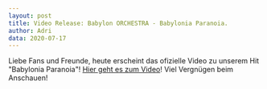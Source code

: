 ```yaml
---
layout: post
title: Video Release: Babylon ORCHESTRA - Babylonia Paranoia.
author: Adri
data: 2020-07-17
---
```

Liebe Fans und Freunde, heute erscheint das ofizielle Video zu unserem Hit "Babylonia Paranoia"! [Hier geht es zum Video](https://www.youtube.com/embed/dG2ZA6RSQrY?rel=0&amp;start=18)! Viel Vergnügen beim Anschauen!
